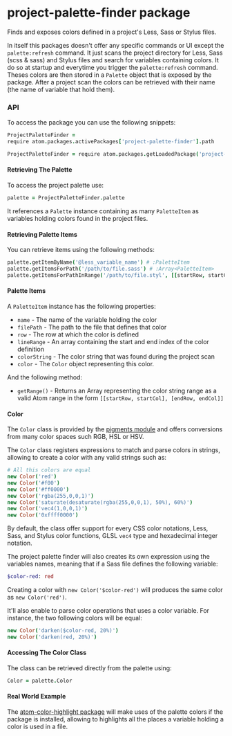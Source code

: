 # project-palette-finder package

Finds and exposes colors defined in a project's Less, Sass or Stylus files.

In itself this packages doesn't offer any specific commands or UI except the `palette:refresh` command.
It just scans the project directory for Less, Sass (scss & sass) and Stylus files and search for variables containing colors. It do so at startup and everytime you trigger the `palette:refresh` command.
Theses colors are then stored in a `Palette` object that is exposed by the package.
After a project scan the colors can be retrieved with their name (the name of variable that hold them).

### API

To access the package you can use the following snippets:

```coffee
ProjectPaletteFinder =
require atom.packages.activePackages['project-palette-finder'].path

ProjectPaletteFinder = require atom.packages.getLoadedPackage('project-palette-finder').path
```

#### Retrieving The Palette

To access the project palette use:

```coffee
palette = ProjectPaletteFinder.palette
```

It references a `Palette` instance containing as many `PaletteItem` as variables holding colors found in the project files.

#### Retrieving Palette Items

You can retrieve items using the following methods:

```coffee
palette.getItemByName('@less_variable_name') # :PaletteItem
palette.getItemsForPath('/path/to/file.sass') # :Array<PaletteItem>
palette.getItemsForPathInRange('/path/to/file.styl', [[startRow, startCol], [endRow, endCol]]) # :Array<PaletteItem>
```

#### Palette Items

A `PaletteItem` instance has the following properties:

 * `name` - The name of the variable holding the color
 * `filePath` - The path to the file that defines that color
 * `row` - The row at which the color is defined
 * `lineRange` - An array containing the start and end index of the color definition
 * `colorString` - The color string that was found during the project scan
 * `color` - The `Color` object representing this color.

And the following method:

 * `getRange()` - Returns an Array representing the color string range as a valid Atom range in the form `[[startRow, startCol], [endRow, endCol]]`

#### Color

The `Color` class is provided by the [pigments module](https://github.com/abe33/pigments) and offers conversions from many color spaces such RGB, HSL or HSV.

The `Color` class registers expressions to match and parse colors in strings, allowing to create a color with any valid strings such as:

```coffee
# All this colors are equal
new Color('red')
new Color('#f00')
new Color('#ff0000')
new Color('rgba(255,0,0,1)')
new Color('saturate(desaturate(rgba(255,0,0,1), 50%), 60%)')
new Color('vec4(1,0,0,1)')
new Color('0xffff0000')
```

By default, the class offer support for every CSS color notations, Less, Sass, and Stylus color functions, GLSL `vec4` type and hexadecimal integer notation.

The project palette finder will also creates its own expression using the variables names, meaning that if a Sass file defines the following variable:

```sass
$color-red: red
```

Creating a color with `new Color('$color-red')` will produces the same color as `new Color('red')`.

It'll also enable to parse color operations that uses a color variable. For instance, the two following colors will be equal:

```coffee
new Color('darken($color-red, 20%)')
new Color('darken(red, 20%)')
```

#### Accessing The Color Class

The class can be retrieved directly from the palette using:

```coffee
Color = palette.Color
```

#### Real World Example

The [atom-color-highlight package](https://atom.io/packages/atom-color-highlight) will make uses of the palette colors if the package is installed, allowing to highlights all the places a variable holding a color is used in a file.
